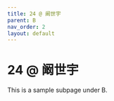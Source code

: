 ```yaml
---
title: 24 @ 阚世宇
parent: B
nav_order: 2
layout: default
---
```


# 24 @ 阚世宇

This is a sample subpage under B.
